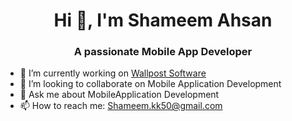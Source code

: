 
<h1 align="center">Hi 👋, I'm Shameem Ahsan</h1>
<h3 align="center">A passionate Mobile App Developer</h3>


- 🔭 I’m currently working on [Wallpost Software](https://wallpostsoftware.com/global/)
- 👯 I’m looking to collaborate on Mobile Application Development
- 💬 Ask me about MobileApplication Development
- 📫 How to reach me: Shameem.kk50@gmail.com

